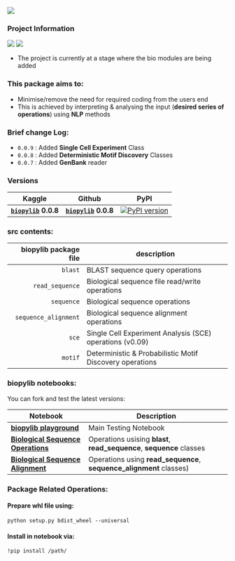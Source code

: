 ![](https://i.imgur.com/zX8Qn0i.png)

### **Project Information**
![](https://camo.githubusercontent.com/d38e6cc39779250a2835bf8ed3a72d10dbe3b05fa6527baa3f6f1e8e8bd056bf/68747470733a2f2f696d672e736869656c64732e696f2f62616467652f436f64652d507974686f6e2d696e666f726d6174696f6e616c3f7374796c653d666c6174266c6f676f3d707974686f6e266c6f676f436f6c6f723d776869746526636f6c6f723d326262633861) ![](https://badgen.net/badge/status/WIP/orange) 

- The project is currently at a stage where the bio modules are being added

### **This package aims to:**
- Minimise/remove the need for required coding from the users end
- This is achieved by interpreting & analysing the input (**desired series of operations**) using **NLP** methods

### Brief change Log:
- <code>0.0.9</code> : Added **Single Cell Experiment** Class
- <code>0.0.8</code> : Added **Deterministic Motif Discovery** Classes
- <code>0.0.7</code> : Added **GenBank** reader

### Versions

| **Kaggle** | **Github** | **PyPI**
| - | - | - |
| **<code>[biopylib](https://www.kaggle.com/datasets/shtrausslearning/biopylib)</code>** **0.0.8** | **<code>[biopylib](https://github.com/shtrausslearning/biopylib)</code>** **0.0.8** | [![PyPI version](https://badge.fury.io/py/biopylib.svg)](https://badge.fury.io/py/biopylib) | 

### **src** contents:

|**biopylib package file** | **description** |
|-:|-|
| <code>blast</code> | BLAST sequence query operations |
| <code>read_sequence</code> | Biological sequence file read/write operations |
| <code>sequence</code> | Biological sequence operations |
| <code>sequence_alignment</code> | Biological sequence alignment operations |
| <code>sce</code> | Single Cell Experiment Analysis (SCE) operations (v0.09) |
| <code>motif</code> | Deterministic & Probabilistic Motif Discovery operations |

### **biopylib notebooks:**

You can fork and test the latest versions:

| Notebook | Description |
| - | - |
| **[biopylib playground](https://www.kaggle.com/code/shtrausslearning/biopylib-playground)** | Main Testing Notebook |
| **[Biological Sequence Operations](https://www.kaggle.com/code/shtrausslearning/biological-sequence-operations)** | Operations usising **blast**, **read_sequence**, **sequence** classes |
| **[Biological Sequence Alignment](https://www.kaggle.com/code/shtrausslearning/biological-sequence-alignment)** | Operations using **read_sequence**, **sequence_alignment** classes) |

### Package Related Operations:

#### **Prepare whl file using:**

```
python setup.py bdist_wheel --universal
```

#### **Install in notebook via:**

```
!pip install /path/

